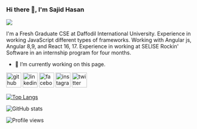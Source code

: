 ### Hi there 👋, I'm Sajid Hasan
![](https://pbs.twimg.com/profile_banners/1330717898512363521/1606106505/600x200)

I'm a Fresh Graduate CSE at Daffodil International University. Experience in working JavaScript different types of frameworks. Working with Angular js, Angular 8,9, and React 16, 17. Experience in working at SELISE Rockin' Software in an internship program for four months.

- 🔭 I’m currently working on this page. 


[<img src='https://cdn.jsdelivr.net/npm/simple-icons@3.0.1/icons/github.svg' alt='github' height='40'>](https://github.com/sajidhasan15)  [<img src='https://cdn.jsdelivr.net/npm/simple-icons@3.0.1/icons/linkedin.svg' alt='linkedin' height='40'>](https://www.linkedin.com/in/sajid-hasan15/)  [<img src='https://cdn.jsdelivr.net/npm/simple-icons@3.0.1/icons/facebook.svg' alt='facebook' height='40'>](https://www.facebook.com/sajid.jsx)  [<img src='https://cdn.jsdelivr.net/npm/simple-icons@3.0.1/icons/instagram.svg' alt='instagram' height='40'>](https://www.instagram.com/sajid_hasan15/)  [<img src='https://cdn.jsdelivr.net/npm/simple-icons@3.0.1/icons/twitter.svg' alt='twitter' height='40'>](https://twitter.com/sajid_hasan15)  

[![Top Langs](https://github-readme-stats.vercel.app/api/top-langs/?username=sajidhasan15)](https://github.com/anuraghazra/github-readme-stats)

![GitHub stats](https://github-readme-stats.vercel.app/api?username=sajidhasan15&show_icons=true)  

![Profile views](https://gpvc.arturio.dev/sajidhasan15)  
